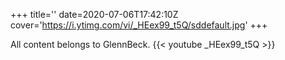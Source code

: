 +++
title=''
date=2020-07-06T17:42:10Z
cover='https://i.ytimg.com/vi/_HEex99_t5Q/sddefault.jpg'
+++

All content belongs to GlennBeck.
{{< youtube _HEex99_t5Q >}}
